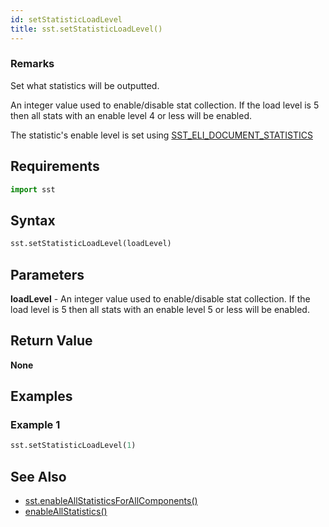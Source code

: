 ```yaml
---
id: setStatisticLoadLevel
title: sst.setStatisticLoadLevel()
---
```


### Remarks

Set what statistics will be outputted. 

An integer value used to enable/disable stat collection. If the load level is 5 then all stats with an enable level 4 or less will be enabled.

The statistic's enable level is set using [SST_ELI_DOCUMENT_STATISTICS](cpp/eli/sst_eli_document_statistics.md)

## Requirements

```python
import sst
```

## Syntax

```python
sst.setStatisticLoadLevel(loadLevel)
```

## Parameters

**loadLevel** - An integer value used to enable/disable stat collection. If the load level is 5 then all stats with an enable level 5 or less will be enabled.

## Return Value

**None**

## Examples

### Example 1
```python
sst.setStatisticLoadLevel(1)
```

## See Also

- [sst.enableAllStatisticsForAllComponents()](projectDriver/sst/enableAllStatisticsForAllComponents.md)
- [enableAllStatistics()](projectDriver/component/enableAllStatistics.md)